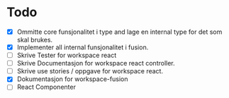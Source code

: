 # Todo

- [x] Ommitte core funsjonalitet i type and lage en internal type for det som skal brukes.
- [x] Implementer all internal funsjonalitet i fusion.
- [ ] Skrive Tester for workspace react
- [ ] Skrive Documentasjon for workspace react controller.
- [ ] Skrive use stories / oppgave for workspace react.
- [x] Dokumentasjon for workspace-fusion
- [ ] React Componenter
